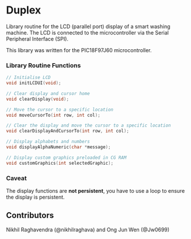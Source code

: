 # Duplex

Library routine for the LCD (parallel port) display of a smart washing machine. The LCD is connected to the microcontroller via the Serial Peripheral Interface (SPI). 

This library was written for the PIC18F97J60 microcontroller.

### Library Routine Functions

```c
// Initialise LCD
void initLCDUI(void);

// Clear display and cursor home
void clearDisplay(void);

// Move the cursor to a specific location
void moveCursorTo(int row, int col);

// Clear the display and move the cursor to a specific location
void clearDisplayAndCursorTo(int row, int col);

// Display alphabets and numbers
void displayAlphaNumeric(char *message);

// Display custom graphics preloaded in CG RAM
void customGraphics(int selectedGraphic);
```

### Caveat

The display functions are **not persistent**, you have to use a loop to ensure the display is persistent.

## Contributors
Nikhil Raghavendra (@nikhilraghava) and Ong Jun Wen (@Jw0699)
